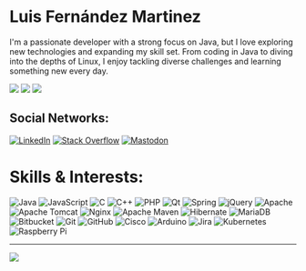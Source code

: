 # Luis Fernández Martinez
I'm a passionate developer with a strong focus on Java, but I love exploring new technologies and expanding my skill set. From coding in Java to diving into the depths of Linux, I enjoy tackling diverse challenges and learning something new every day.

![](https://github-readme-stats.vercel.app/api?username=lufernandezmartinez&theme=transparent&hide_border=true&include_all_commits=false&count_private=false)
![](https://github-readme-streak-stats.herokuapp.com/?user=lufernandezmartinez&theme=transparent&hide_border=true)
![](https://github-readme-stats.vercel.app/api/top-langs/?username=lufernandezmartinez&theme=transparent&hide_border=true)

## Social Networks:
[![LinkedIn](https://img.shields.io/badge/LinkedIn-%230077B5.svg?logo=linkedin&logoColor=white)](https://linkedin.com/in/lufernandezmartinez) [![Stack Overflow](https://img.shields.io/badge/-Stackoverflow-FE7A16?logo=stack-overflow&logoColor=white)](https://stackoverflow.com/users/lufernandezmartinez) [![Mastodon](https://img.shields.io/badge/-MASTODON-%232B90D9?&logo=mastodon&logoColor=white)](https://mastodon.social/@@lufer@mastodon.social) 

# Skills & Interests:
![Java](https://img.shields.io/badge/java-%23ED8B00.svg?style=for-the-badge&logo=openjdk&logoColor=white) ![JavaScript](https://img.shields.io/badge/javascript-%23323330.svg?style=for-the-badge&logo=javascript&logoColor=%23F7DF1E) ![C](https://img.shields.io/badge/c-%2300599C.svg?style=for-the-badge&logo=c&logoColor=white) ![C++](https://img.shields.io/badge/c++-%2300599C.svg?style=for-the-badge&logo=c%2B%2B&logoColor=white) ![PHP](https://img.shields.io/badge/php-%23777BB4.svg?style=for-the-badge&logo=php&logoColor=white) ![Qt](https://img.shields.io/badge/Qt-%23217346.svg?style=for-the-badge&logo=Qt&logoColor=white) ![Spring](https://img.shields.io/badge/spring-%236DB33F.svg?style=for-the-badge&logo=spring&logoColor=white) ![jQuery](https://img.shields.io/badge/jquery-%230769AD.svg?style=for-the-badge&logo=jquery&logoColor=white) ![Apache](https://img.shields.io/badge/apache-%23D42029.svg?style=for-the-badge&logo=apache&logoColor=white) ![Apache Tomcat](https://img.shields.io/badge/apache%20tomcat-%23F8DC75.svg?style=for-the-badge&logo=apache-tomcat&logoColor=black) ![Nginx](https://img.shields.io/badge/nginx-%23009639.svg?style=for-the-badge&logo=nginx&logoColor=white) ![Apache Maven](https://img.shields.io/badge/Apache%20Maven-C71A36?style=for-the-badge&logo=Apache%20Maven&logoColor=white) ![Hibernate](https://img.shields.io/badge/Hibernate-59666C?style=for-the-badge&logo=Hibernate&logoColor=white) ![MariaDB](https://img.shields.io/badge/MariaDB-003545?style=for-the-badge&logo=mariadb&logoColor=white) ![Bitbucket](https://img.shields.io/badge/bitbucket-%230047B3.svg?style=for-the-badge&logo=bitbucket&logoColor=white) ![Git](https://img.shields.io/badge/git-%23F05033.svg?style=for-the-badge&logo=git&logoColor=white) ![GitHub](https://img.shields.io/badge/github-%23121011.svg?style=for-the-badge&logo=github&logoColor=white) ![Cisco](https://img.shields.io/badge/cisco-%23049fd9.svg?style=for-the-badge&logo=cisco&logoColor=black) ![Arduino](https://img.shields.io/badge/-Arduino-00979D?style=for-the-badge&logo=Arduino&logoColor=white) ![Jira](https://img.shields.io/badge/jira-%230A0FFF.svg?style=for-the-badge&logo=jira&logoColor=white) ![Kubernetes](https://img.shields.io/badge/kubernetes-%23326ce5.svg?style=for-the-badge&logo=kubernetes&logoColor=white) ![Raspberry Pi](https://img.shields.io/badge/-RaspberryPi-C51A4A?style=for-the-badge&logo=Raspberry-Pi)

---
[![](https://visitcount.itsvg.in/api?id=lufernandezmartinez&icon=0&color=0)](https://visitcount.itsvg.in)

<!-- Proudly created with GPRM ( https://gprm.itsvg.in ) -->
